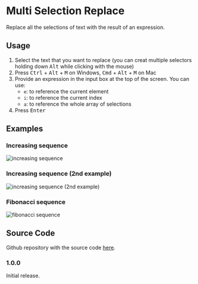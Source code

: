 # Multi Selection Replace

Replace all the selections of text with the result of an expression.

## Usage

1. Select the text that you want to replace (you can creat multiple selectors holding down <kbd>Alt</kbd> while clicking with the mouse)
2. Press <kbd>Ctrl</kbd> + <kbd>Alt</kbd> + <kbd>M</kbd> on Windows, <kbd>Cmd</kbd> + <kbd>Alt</kbd> + <kbd>M</kbd> on Mac
3. Provide an expression in the input box at the top of the screen. You can use:
    - `e`: to reference the current element
    - `i`: to reference the current index
    - `a`: to reference the whole array of selections
4. Press <kbd>Enter</kbd>

## Examples

### Increasing sequence

![increasing sequence](https://raw.githubusercontent.com/valerioio/multi-selection-replace/main/resources/increasing-sequence.gif)

### Increasing sequence (2nd example)

![increasing sequence (2nd example)](https://raw.githubusercontent.com/valerioio/multi-selection-replace/main/resources/increasing-sequence-2nd-example.gif)

### Fibonacci sequence

![fibonacci sequence](https://raw.githubusercontent.com/valerioio/multi-selection-replace/main/resources/fibonacci-sequence.gif)

## Source Code
Github repository with the source code [here](https://github.com/valerioio/multi-selection-replace/).

### 1.0.0

Initial release.